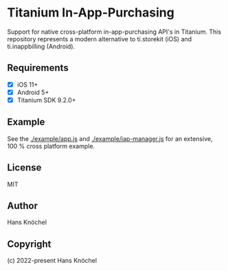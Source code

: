 # Titanium In-App-Purchasing

Support for native cross-platform in-app-purchasing API's in Titanium.
This repository represents a modern alternative to ti.storekit (iOS) and ti.inappbilling (Android). 

## Requirements

- [x] iOS 11+
- [x] Android 5+
- [x] Titanium SDK 9.2.0+

## Example

See the [./example/app.js](app.js) and [./example/iap-manager.js](iap-manager.js) for an extensive, 100 % cross platform example.

## License

MIT

## Author

Hans Knöchel

## Copyright

(c) 2022-present Hans Knöchel
